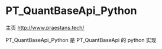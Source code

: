 # PT_QuantBaseApi_Python

主页 http://www.praestans.tech/

[项目主页]: http://www.praestans.tech/	"项目主页"

PT_QuantBaseApi_Python 是 PT_QuantBaseApi 的 python 实现



